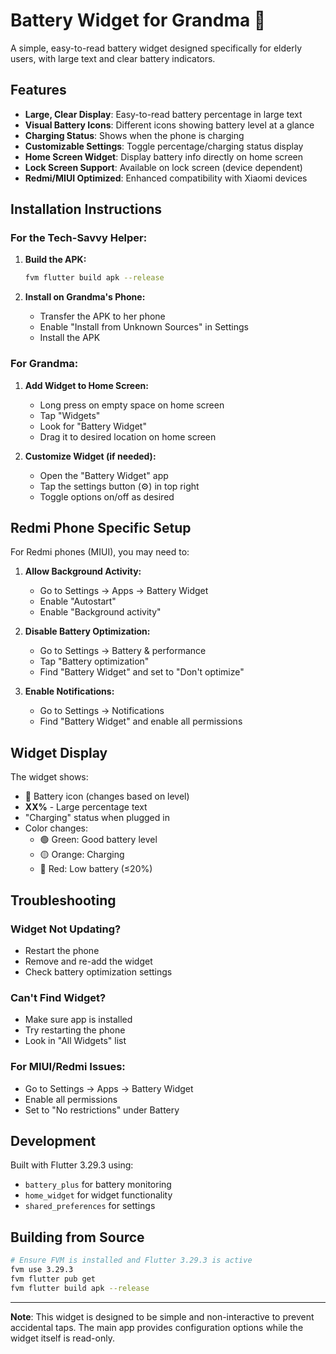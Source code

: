# Battery Widget for Grandma 🔋

A simple, easy-to-read battery widget designed specifically for elderly users, with large text and clear battery indicators.

## Features

- **Large, Clear Display**: Easy-to-read battery percentage in large text
- **Visual Battery Icons**: Different icons showing battery level at a glance
- **Charging Status**: Shows when the phone is charging
- **Customizable Settings**: Toggle percentage/charging status display
- **Home Screen Widget**: Display battery info directly on home screen
- **Lock Screen Support**: Available on lock screen (device dependent)
- **Redmi/MIUI Optimized**: Enhanced compatibility with Xiaomi devices

## Installation Instructions

### For the Tech-Savvy Helper:

1. **Build the APK:**
   ```bash
   fvm flutter build apk --release
   ```

2. **Install on Grandma's Phone:**
   - Transfer the APK to her phone
   - Enable "Install from Unknown Sources" in Settings
   - Install the APK

### For Grandma:

1. **Add Widget to Home Screen:**
   - Long press on empty space on home screen
   - Tap "Widgets" 
   - Look for "Battery Widget"
   - Drag it to desired location on home screen

2. **Customize Widget (if needed):**
   - Open the "Battery Widget" app
   - Tap the settings button (⚙️) in top right
   - Toggle options on/off as desired

## Redmi Phone Specific Setup

For Redmi phones (MIUI), you may need to:

1. **Allow Background Activity:**
   - Go to Settings → Apps → Battery Widget
   - Enable "Autostart"
   - Enable "Background activity"

2. **Disable Battery Optimization:**
   - Go to Settings → Battery & performance
   - Tap "Battery optimization"
   - Find "Battery Widget" and set to "Don't optimize"

3. **Enable Notifications:**
   - Go to Settings → Notifications
   - Find "Battery Widget" and enable all permissions

## Widget Display

The widget shows:
- 🔋 Battery icon (changes based on level)
- **XX%** - Large percentage text
- "Charging" status when plugged in
- Color changes:
  - 🟢 Green: Good battery level
  - 🟡 Orange: Charging
  - 🔴 Red: Low battery (≤20%)

## Troubleshooting

### Widget Not Updating?
- Restart the phone
- Remove and re-add the widget
- Check battery optimization settings

### Can't Find Widget?
- Make sure app is installed
- Try restarting the phone
- Look in "All Widgets" list

### For MIUI/Redmi Issues:
- Go to Settings → Apps → Battery Widget
- Enable all permissions
- Set to "No restrictions" under Battery

## Development

Built with Flutter 3.29.3 using:
- `battery_plus` for battery monitoring
- `home_widget` for widget functionality
- `shared_preferences` for settings

## Building from Source

```bash
# Ensure FVM is installed and Flutter 3.29.3 is active
fvm use 3.29.3
fvm flutter pub get
fvm flutter build apk --release
```

---

**Note**: This widget is designed to be simple and non-interactive to prevent accidental taps. The main app provides configuration options while the widget itself is read-only.
